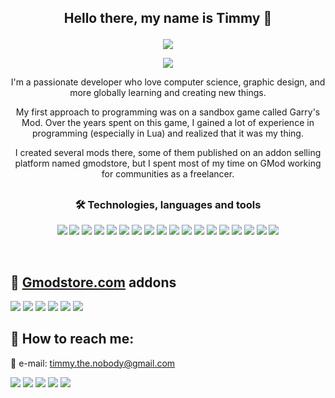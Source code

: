 ## <p align="center">Hello there, my name is Timmy 👋

<p align="center">
    <img src="https://github-readme-stats.vercel.app/api?username=Timmy-the-nobody&count_private=true&show_icons=true&theme=github_dark&include_all_commits=true">
</p>
<p align="center">
    <img src="https://github-readme-stats.vercel.app/api/top-langs/?username=Timmy-the-nobody&layout=compact&theme=github_dark">
</p>

<p align="center">I'm a passionate developer who love computer science, graphic design, and more globally learning and creating new things.

<p align="center">My first approach to programming was on a sandbox game called Garry's Mod. Over the years spent on this game, I gained a lot of experience in programming (especially in Lua) and realized that it was my thing.

<p align="center">I created several mods there, some of them published on an addon selling platform named gmodstore, but I spent most of my time on GMod working for communities as a freelancer.

##

### <p align="center">🛠️ Technologies, languages and tools
<p align="center">
    <img src="https://img.shields.io/badge/Windows-1c2f45?logo=Windows">
    <img src="https://img.shields.io/badge/Android-1c2f45?logo=Android">
    <img src="https://img.shields.io/badge/Unreal_Engine-1c2f45?logo=UnrealEngine">
    <img src="https://img.shields.io/badge/Lua-1c2f45?logo=Lua">
    <img src="https://img.shields.io/badge/JavaScript-1c2f45?logo=JavaScript">
    <img src="https://img.shields.io/badge/HTML5-1c2f45?logo=HTML5">
    <img src="https://img.shields.io/badge/CSS-1c2f45?logo=CSS3">
    <img src="https://img.shields.io/badge/MySQL-1c2f45?logo=MySQL">
    <img src="https://img.shields.io/badge/SQLite-1c2f45?logo=SQLite">
    <img src="https://img.shields.io/badge/PostgreSQL-1c2f45?logo=PostgreSQL">
    <img src="https://img.shields.io/badge/Visual_Studio_Code-1c2f45?logo=VisualStudioCode">
    <img src="https://img.shields.io/badge/Git-1c2f45?logo=Git">
    <img src="https://img.shields.io/badge/GitHub-1c2f45?logo=GitHub">
    <img src="https://img.shields.io/badge/GitLab-1c2f45?logo=GitLab">
    <img src="https://img.shields.io/badge/GitKraken-1c2f45?logo=GitKraken">
    <img src="https://img.shields.io/badge/WakaTime-1c2f45?logo=WakaTime">
    <img src="https://img.shields.io/badge/GIMP-1c2f45?logo=GIMP">
    <img src="https://img.shields.io/badge/Ableton_Live-1c2f45?logo=AbletonLive">
</p>

![]()
![]()
![]()
![]()
![]()
![]()
![]()

## 🛒 [Gmodstore.com](https://www.gmodstore.com/users/timmythenobody/addons) addons
[![](https://img.shields.io/badge/🍇_Winemaking_System-1c2f45)](https://www.gmodstore.com/market/view/winemaking-system)
[![](https://img.shields.io/badge/🚧_VMS_System-1c2f45)](https://www.gmodstore.com/market/view/7421)
[![](https://img.shields.io/badge/📠_OnePrint-1c2f45)](https://www.gmodstore.com/market/view/7320)
[![](https://img.shields.io/badge/⌚_GSmartWatch-1c2f45)](https://www.gmodstore.com/market/view/gsmartwatch-unique-and-customizable-watches-for-your-server)
[![](https://img.shields.io/badge/💸_Cash_Logistics_System-1c2f45)](https://www.gmodstore.com/market/view/ultimate-brinks-system-ubs)
[![](https://img.shields.io/badge/🐝_Beekeeping_System-1c2f45)](https://www.gmodstore.com/market/view/beekeeping-system)

## 🔎 How to reach me:
📧 e-mail: timmy.the.nobody@gmail.com

[![](https://img.shields.io/badge/‎-GitLab-95a5a6?logo=GitLab)](https://gitlab.com/timmy.the.nobody)
[![](https://img.shields.io/badge/‎-Steam-95a5a6?logo=Steam)](https://steamcommunity.com/id/timmythenobody)
[![](https://img.shields.io/badge/‎-Discord-95a5a6?logo=Discord)](https://discordapp.com/users/317885698747400194)
[![](https://img.shields.io/badge/‎-YouTube-95a5a6?logo=YouTube)](https://www.youtube.com/channel/UCxGjRU8uZkj7oK8Tv22aC7A/featured)
[![](https://img.shields.io/badge/‎-Twitch-95a5a6?logo=Twitch)](https://www.twitch.tv/timmythenobody)
